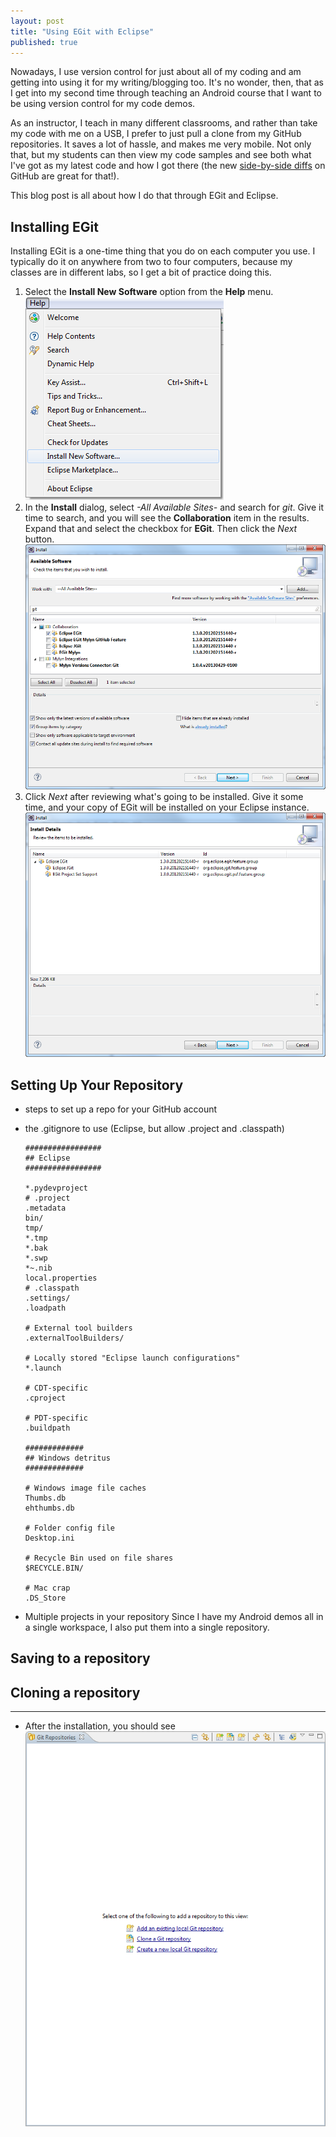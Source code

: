```yaml
---
layout: post
title: "Using EGit with Eclipse"
published: true
---
```


Nowadays, I use version control for just about all of my coding and am getting into using it for my writing/blogging too. It's no wonder, then, that as I get into my second time through teaching an Android course that I want to be using version control for my code demos.

As an instructor, I teach in many different classrooms, and rather than take my code with me on a USB, I prefer to just pull a clone from my GitHub repositories. It saves a lot of hassle, and makes me very mobile. Not only that, but my students can then view my code samples and see both what I've got as my latest code and how I got there (the new [side-by-side diffs](https://github.com/blog/1884-introducing-split-diffs "Introducing split diffs - GitHub Help") on GitHub are great for that!).

This blog post is all about how I do that through EGit and Eclipse.

## Installing EGit

Installing EGit is a one-time thing that you do on each computer you use. I typically do it on anywhere from two to four computers, because my classes are in different labs, so I get a bit of practice doing this.

1. Select the **Install New Software** option from the **Help** menu. ![menuHelpInstallNewSoftware.png](/images/posts/eGit-and-Eclipse/menuHelpInstallNewSoftware.png)
2. In the **Install** dialog, select *-All Available Sites-* and search for *git*. Give it time to search, and you will see the **Collaboration** item in the results. Expand that and select the checkbox for **EGit**. Then click the *Next* button. ![installEGit.png](/images/posts/eGit-and-Eclipse/installEGit.png)
3. Click *Next* after reviewing what's going to be installed. Give it some time, and your copy of EGit will be installed on your Eclipse instance. ![installEGit-2.png](/images/posts/eGit-and-Eclipse/installEGit-2.png)

## Setting Up Your Repository

- steps to set up a repo for your GitHub account
- the .gitignore to use (Eclipse, but allow .project and .classpath)

  ```
  #################
  ## Eclipse
  #################
  
  *.pydevproject
  # .project
  .metadata
  bin/
  tmp/
  *.tmp
  *.bak
  *.swp
  *~.nib
  local.properties
  # .classpath
  .settings/
  .loadpath
  
  # External tool builders
  .externalToolBuilders/
  
  # Locally stored "Eclipse launch configurations"
  *.launch
  
  # CDT-specific
  .cproject
  
  # PDT-specific
  .buildpath
  
  #############
  ## Windows detritus
  #############
  
  # Windows image file caches
  Thumbs.db
  ehthumbs.db
  
  # Folder config file
  Desktop.ini
  
  # Recycle Bin used on file shares
  $RECYCLE.BIN/
  
  # Mac crap
  .DS_Store
  ```


- Multiple projects in your repository
Since I have my Android demos all in a single workspace, I also put them into a single repository.

## Saving to a repository

## Cloning a repository

----

- After the installation, you should see 
![gitRepoBlank.png](/images/posts/eGit-and-Eclipse/gitRepoBlank.png)

